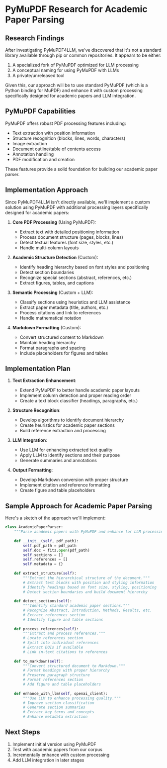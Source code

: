 # PyMuPDF Research for Academic Paper Parsing

## Research Findings

After investigating PyMuPDF4LLM, we've discovered that it's not a standard library available through pip or common repositories. It appears to be either:

1. A specialized fork of PyMuPDF optimized for LLM processing
2. A conceptual naming for using PyMuPDF with LLMs
3. A private/unreleased tool

Given this, our approach will be to use standard PyMuPDF (which is a Python binding for MuPDF) and enhance it with custom processing specifically designed for academic papers and LLM integration.

## PyMuPDF Capabilities

PyMuPDF offers robust PDF processing features including:

- Text extraction with position information
- Structure recognition (blocks, lines, words, characters)
- Image extraction
- Document outline/table of contents access
- Annotation handling
- PDF modification and creation

These features provide a solid foundation for building our academic paper parser.

## Implementation Approach

Since PyMuPDF4LLM isn't directly available, we'll implement a custom solution using PyMuPDF with additional processing layers specifically designed for academic papers:

1. **Core PDF Processing** (Using PyMuPDF):
   - Extract text with detailed positioning information
   - Process document structure (pages, blocks, lines)
   - Detect textual features (font size, styles, etc.)
   - Handle multi-column layouts

2. **Academic Structure Detection** (Custom):
   - Identify heading hierarchy based on font styles and positioning
   - Detect section boundaries
   - Recognize special sections (abstract, references, etc.)
   - Extract figures, tables, and captions

3. **Semantic Processing** (Custom + LLM):
   - Classify sections using heuristics and LLM assistance
   - Extract paper metadata (title, authors, etc.)
   - Process citations and link to references
   - Handle mathematical notation

4. **Markdown Formatting** (Custom):
   - Convert structured content to Markdown
   - Maintain heading hierarchy
   - Format paragraphs and spacing
   - Include placeholders for figures and tables

## Implementation Plan

1. **Text Extraction Enhancement**:
   - Extend PyMuPDF to better handle academic paper layouts
   - Implement column detection and proper reading order
   - Create a text block classifier (headings, paragraphs, etc.)

2. **Structure Recognition**:
   - Develop algorithms to identify document hierarchy
   - Create heuristics for academic paper sections
   - Build reference extraction and processing

3. **LLM Integration**:
   - Use LLM for enhancing extracted text quality
   - Apply LLM to identify sections and their purpose
   - Generate summaries and annotations

4. **Output Formatting**:
   - Develop Markdown conversion with proper structure
   - Implement citation and reference formatting
   - Create figure and table placeholders

## Sample Approach for Academic Paper Parsing

Here's a sketch of the approach we'll implement:

```python
class AcademicPaperParser:
    """Parse academic papers with PyMuPDF and enhance for LLM processing."""
    
    def __init__(self, pdf_path):
        self.pdf_path = pdf_path
        self.doc = fitz.open(pdf_path)
        self.sections = []
        self.references = []
        self.metadata = {}
        
    def extract_structure(self):
        """Extract the hierarchical structure of the document."""
        # Extract text blocks with position and styling information
        # Identify headings based on font size, styling, positioning
        # Detect section boundaries and build document hierarchy
        
    def detect_sections(self):
        """Identify standard academic paper sections."""
        # Recognize Abstract, Introduction, Methods, Results, etc.
        # Extract references section
        # Identify figure and table sections
        
    def process_references(self):
        """Extract and process references."""
        # Locate references section
        # Split into individual references
        # Extract DOIs if available
        # Link in-text citations to references
        
    def to_markdown(self):
        """Convert structured document to Markdown."""
        # Format headings with proper hierarchy
        # Preserve paragraph structure
        # Format references section
        # Add figure and table placeholders
        
    def enhance_with_llm(self, openai_client):
        """Use LLM to enhance processing quality."""
        # Improve section classification
        # Generate section summaries
        # Extract key terms and concepts
        # Enhance metadata extraction
```

## Next Steps

1. Implement initial version using PyMuPDF
2. Test with academic papers from our corpus
3. Incrementally enhance with custom processing
4. Add LLM integration in later stages
